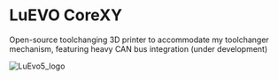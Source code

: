 # LuEVO CoreXY

Open-source toolchanging 3D printer to accommodate my toolchanger mechanism, featuring heavy CAN bus integration (under development)

![LuEvo5_logo](https://user-images.githubusercontent.com/112611063/221423024-7f41916b-befb-4b81-af80-3378723ee36a.jpg)
